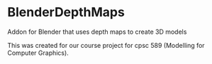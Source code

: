 # BlenderDepthMaps
Addon for Blender that uses depth maps to create 3D models

This was created for our course project for cpsc 589 (Modelling for Computer Graphics).
